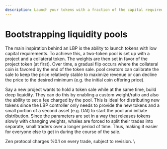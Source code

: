 ```yaml
---
description: Launch your tokens with a fraction of the capital required
---
```


# Bootstrapping liquidity pools

The main inspiration behind an LBP is the ability to launch tokens with low capital requirements. To achieve this, a two-token pool is set up with a project and a collateral token. The weights are then set in favor of the project token (at first). Over time, a gradual flip occurs where the collateral coin is favored by the end of the token sale. pool creators can calibrate the sale to keep the price relatively stable to maximize revenue or can decline the price to the desired minimum (e.g. the initial coin offering price).&#x20;



Say a new project wants to hold a token sale while at the same time, build deep liquidity. They can do this by enabling a custom weight/ratio and also the ability to set a fee charged by the pool. This is ideal for distributing new tokens since the LBP controller only needs to provide the new tokens and a small portion of a second asset (e.g. DAI) to start the pool and initiate distribution. Since the parameters are set in a way that releases tokens slowly with changing weights, whales are forced to split their trades into separate, small traders over a longer period of time. Thus, making it easier for everyone else to get in during the course of the sale.

Zen protocol charges %0.1 on every trade, subject to revision. \
